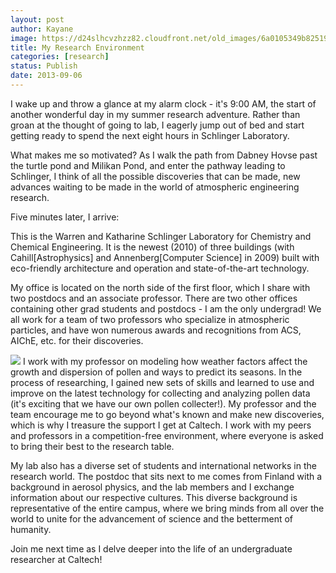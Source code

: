 ```yaml
---
layout: post
author: Kayane
image: https://d24slhcvzhzz82.cloudfront.net/old_images/6a0105349b8251970b019aff26dc4f970b-500wi.jpg
title: My Research Environment 
categories: [research]
status: Publish
date: 2013-09-06
---
```



I wake up and throw a glance at my alarm clock - it's 9:00 AM, the start of another wonderful day in my summer research adventure. Rather than groan at the thought of going to lab, I eagerly jump out of bed and start getting ready to spend the next eight hours in Schlinger Laboratory.

What makes me so motivated? As I walk the path from Dabney Hovse past the turtle pond and Milikan Pond, and enter the pathway leading to Schlinger, I think of all the possible discoveries that can be made, new advances waiting to be made in the world of atmospheric engineering research.

Five minutes later, I arrive:

This is the Warren and Katharine Schlinger Laboratory for Chemistry and Chemical Engineering. It is the newest (2010) of three buildings (with Cahill[Astrophysics] and Annenberg[Computer Science] in 2009) built with eco-friendly architecture and operation and state-of-the-art technology.

My office is located on the north side of the first floor, which I share with two postdocs and an associate professor. There are two other offices containing other grad students and postdocs - I am the only undergrad! We all work for a team of two professors who specialize in atmospheric particles, and have won numerous awards and recognitions from ACS, AIChE, etc. for their discoveries.


![](https://d24slhcvzhzz82.cloudfront.net/old_images/6a0105349b8251970b019aff2787f2970c-500wi.jpg)
I work with my professor on modeling how weather factors affect the growth and dispersion of pollen and ways to predict its seasons. In the process of researching, I gained new sets of skills and learned to use and improve on the latest technology for collecting and analyzing pollen data (it's exciting that we have our own pollen collecter!). My professor and the team encourage me to go beyond what's known and make new discoveries, which is why I treasure the support I get at Caltech. I work with my peers and professors in a competition-free environment, where everyone is asked to bring their best to the research table.

My lab also has a diverse set of students and international networks in the research world. The postdoc that sits next to me comes from Finland with a background in aerosol physics, and the lab members and I exchange information about our respective cultures. This diverse background is representative of the entire campus, where we bring minds from all over the world to unite for the advancement of science and the betterment of humanity.

Join me next time as I delve deeper into the life of an undergraduate researcher at Caltech!


